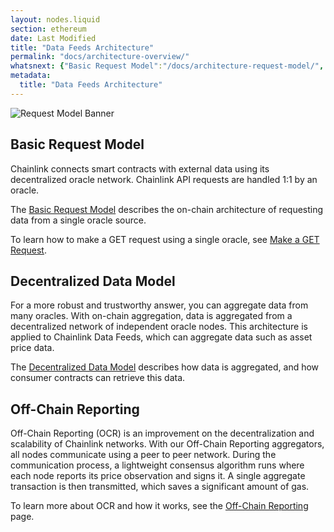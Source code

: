 ```yaml
---
layout: nodes.liquid
section: ethereum
date: Last Modified
title: "Data Feeds Architecture"
permalink: "docs/architecture-overview/"
whatsnext: {"Basic Request Model":"/docs/architecture-request-model/", "Decentralized Data Model":"/docs/architecture-decentralized-model/", "Off-Chain Reporting":"/docs/off-chain-reporting/"}
metadata:
  title: "Data Feeds Architecture"
---
```

![Request Model Banner](/files/8c35025-Request__Receive_Data.png)

## Basic Request Model

Chainlink connects smart contracts with external data using its decentralized oracle network. Chainlink API requests are handled 1:1 by an oracle.

The [Basic Request Model](../architecture-request-model/) describes the on-chain architecture of requesting data from a single oracle source.

To learn how to make a GET request using a single oracle, see [Make a GET Request](/docs/any-api/get-request/introduction/).

## Decentralized Data Model

For a more robust and trustworthy answer, you can aggregate data from many oracles. With on-chain aggregation, data is aggregated from a decentralized network of independent oracle nodes. This architecture is applied to Chainlink Data Feeds, which can aggregate data such as asset price data.

The [Decentralized Data Model](../architecture-decentralized-model/) describes how data is aggregated, and how consumer contracts can retrieve this data.

## Off-Chain Reporting

Off-Chain Reporting (OCR) is an improvement on the decentralization and scalability of Chainlink networks. With our Off-Chain Reporting aggregators, all nodes communicate using a peer to peer network. During the communication process, a lightweight consensus algorithm runs where each node reports its price observation and signs it. A single aggregate transaction is then transmitted, which saves a significant amount of gas.

To learn more about OCR and how it works, see the [Off-Chain Reporting](/docs/off-chain-reporting/) page.
